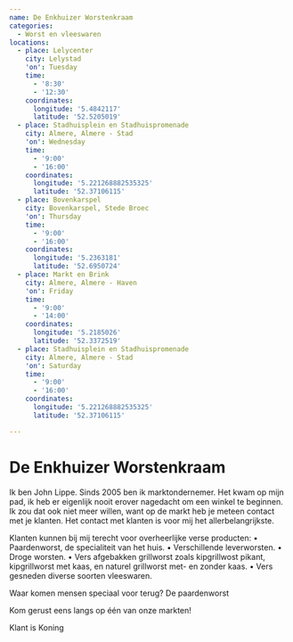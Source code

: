 ```yaml
---
name: De Enkhuizer Worstenkraam
categories:
  - Worst en vleeswaren
locations:
  - place: Lelycenter
    city: Lelystad
    'on': Tuesday
    time:
      - '8:30'
      - '12:30'
    coordinates:
      longitude: '5.4842117'
      latitude: '52.5205019'
  - place: Stadhuisplein en Stadhuispromenade
    city: Almere, Almere - Stad
    'on': Wednesday
    time:
      - '9:00'
      - '16:00'
    coordinates:
      longitude: '5.221268882535325'
      latitude: '52.37106115'
  - place: Bovenkarspel
    city: Bovenkarspel, Stede Broec
    'on': Thursday
    time:
      - '9:00'
      - '16:00'
    coordinates:
      longitude: '5.2363181'
      latitude: '52.6950724'
  - place: Markt en Brink
    city: Almere, Almere - Haven
    'on': Friday
    time:
      - '9:00'
      - '14:00'
    coordinates:
      longitude: '5.2185026'
      latitude: '52.3372519'
  - place: Stadhuisplein en Stadhuispromenade
    city: Almere, Almere - Stad
    'on': Saturday
    time:
      - '9:00'
      - '16:00'
    coordinates:
      longitude: '5.221268882535325'
      latitude: '52.37106115'

---
```


# De Enkhuizer Worstenkraam

Ik ben John Lippe. Sinds 2005 ben ik marktondernemer. Het kwam op mijn pad, ik heb er eigenlijk nooit erover nagedacht om een winkel te beginnen. Ik zou dat ook niet meer willen, want op de markt heb je meteen contact met je klanten. Het contact met klanten is voor mij het allerbelangrijkste.

Klanten kunnen bij mij terecht voor overheerlijke verse producten:
• Paardenworst, de specialiteit van het huis.
• Verschillende leverworsten.
• Droge worsten.
• Vers afgebakken grillworst zoals kipgrillwost pikant, kipgrillworst met kaas, en naturel grillworst met- en zonder kaas.
• Vers gesneden diverse soorten vleeswaren.

Waar komen mensen speciaal voor terug?
De paardenworst

Kom gerust eens langs op één van onze markten!

Klant is Koning